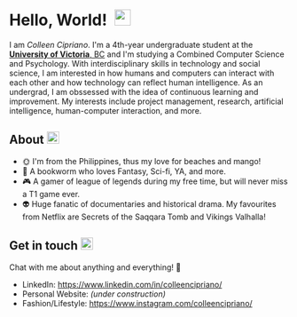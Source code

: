 # Hello, World! &nbsp;<img src="https://github.com/TheDudeThatCode/TheDudeThatCode/blob/master/Assets/Earth.gif" width="29px">


I am _Colleen Cipriano_. I'm a 4th-year undergraduate student at the <a href="https://www.uvic.ca/"> <b>University of Victoria</b>, BC</a> and I'm studying a Combined Computer Science and Psychology. With interdisciplinary skills in technology and social science, I am interested in how humans and computers can interact with each other and how technology can reflect human intelligence. As an undergrad, I am obssessed with the idea of continuous learning and improvement. My interests include project management, research, artificial intelligence, human-computer interaction, and more.  



## About  <img alt="GIF" src="https://github.com/TheDudeThatCode/TheDudeThatCode/blob/master/Assets/happy.gif" width="22px" />
- :sun_with_face: I'm from the Philippines, thus my love for beaches and mango! 
- :book: A bookworm who loves Fantasy, Sci-fi, YA, and more. 
- :video_game: A gamer of league of legends during my free time, but will never miss a T1 game ever. 
- 👽️ Huge fanatic of documentaries and historical drama. My favourites from Netflix are Secrets of the Saqqara Tomb and Vikings Valhalla! 

## Get in touch <img src="https://github.com/TheDudeThatCode/TheDudeThatCode/blob/master/Assets/Hi.gif" width="22px">
Chat with me about anything and everything! 💬
- LinkedIn: https://www.linkedin.com/in/colleencipriano/
- Personal Website: _(under construction)_
- Fashion/Lifestyle: https://www.instagram.com/colleencipriano/



<!--
**colleenaira/colleenaira** is a ✨ _special_ ✨ repository because its `README.md` (this file) appears on your GitHub profile.

Here are some ideas to get you started:

- 🔭 I’m currently working on ...
- 🌱 I’m currently learning ...
- 👯 I’m looking to collaborate on ...
- 🤔 I’m looking for help with ...
- 💬 Ask me about ...
- 📫 How to reach me: ...
- 😄 Pronouns: ...
- ⚡ Fun fact: ...
-->
